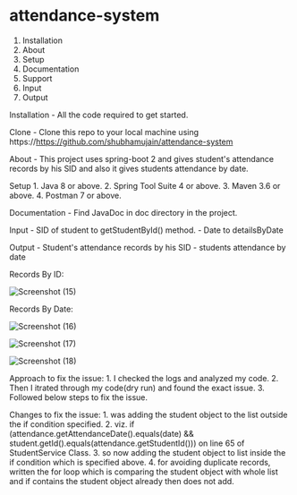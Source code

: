 # attendance-system

1. Installation
2. About
3. Setup
4. Documentation
5. Support
6. Input
7. Output


Installation
	- All the code required to get started.
	

Clone
	- Clone this repo to your local machine using https://https://github.com/shubhamujain/attendance-system
	
About
	- This project uses spring-boot 2 and gives student's attendance records by his SID and also it gives students attendance by date.
	

Setup
	1. Java 8 or above.
	2. Spring Tool Suite 4 or above.
	3. Maven 3.6 or above.
	4. Postman 7 or above.
	
Documentation
	- Find JavaDoc in doc directory in the project.
	
Input
	- SID of student to getStudentById() method.
	- Date to detailsByDate
	
Output
	- Student's attendance records by his SID
	- students attendance by date
	
Records By ID:

![Screenshot (15)](https://user-images.githubusercontent.com/25982691/69494628-fa6c7b80-0ee3-11ea-99be-0f6a12602281.png)


Records By Date:

![Screenshot (16)](https://user-images.githubusercontent.com/25982691/69494637-1a9c3a80-0ee4-11ea-99ae-5250293d1fbb.png)

![Screenshot (17)](https://user-images.githubusercontent.com/25982691/69494638-1a9c3a80-0ee4-11ea-983d-fab9a420f724.png)

![Screenshot (18)](https://user-images.githubusercontent.com/25982691/69494639-1a9c3a80-0ee4-11ea-82db-63dbe0a0cfea.png)

Approach to fix the issue:
	1. I checked the logs and analyzed my code.
	2. Then I itrated through my code(dry run) and found the exact issue.
	3. Followed below steps to fix the issue.

Changes to fix the issue:
	1. was adding the student object to the list outside the if condition specified.
	2. viz. if (attendance.getAttendanceDate().equals(date) && student.getId().equals(attendance.getStudentId())) on line 65 of StudentService Class.
	3. so now adding the student object to list inside the if condition which is specified above.
	4. for avoiding duplicate records, written the for loop which is comparing the student object with whole list and if contains the student object already then does not add.
